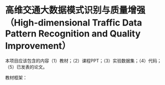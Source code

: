 # 高维交通大数据模式识别与质量增强（High-dimensional Traffic Data Pattern Recognition and Quality Improvement）

本项目应该包含的内容（1）教材；（2）课程PPT；（3）实验数据集；（4）代码；（5）已发表的论文。

教材框架：

